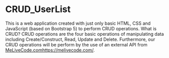 # CRUD_UserList

This is a web application created with just only basic HTML, CSS and JavaScript (based on Bootstrap 5) to perform CRUD operations. 
What is CRUD? CRUD operations are the four basic operations of manipulating data including Create/Construct, Read, Update and Delete. 
Furthermore, our CRUD operations will be perform by the use of an external API from [MeLiveCode.com](https://melivecode.com/)https://melivecode.com/.
